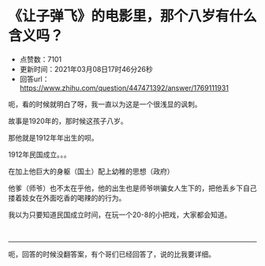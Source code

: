 # 《让子弹飞》的电影里，那个八岁有什么含义吗？
- 点赞数：7101
- 更新时间：2021年03月08日17时46分26秒
- 回答url：https://www.zhihu.com/question/447471392/answer/1769111931
<body>
 <p data-pid="q-IaI5mS">呃，看的时候就明白了呀，我一直以为这是一个很浅显的讽刺。</p>
 <p data-pid="eChuCaEY">故事是1920年的，那时候这孩子八岁。</p>
 <p data-pid="18uwPWQf">那他就是1912年年出生的呗。</p>
 <p data-pid="Ru1I-oHj">1912年民国成立。。。</p>
 <p data-pid="yXs-AqMx">在加上他巨大的身躯（国土）配上幼稚的思想（政府）</p>
 <p data-pid="bl8d8xyb">他爹（师爷）也不太在乎他，他的出生也是师爷哄骗女人生下的，把他丢乡下自己搂着妓女在外面吃香的喝辣的的行为。</p>
 <p data-pid="c64f01kN">我以为只要知道民国成立时间，在玩一个20-8的小把戏，大家都会知道。</p>
 <p class="ztext-empty-paragraph"><br></p>
 <hr>
 <p data-pid="_WmCycJe">呃，回答的时候没翻答案，有个哥们已经回答了，说的比我要详细。</p>
</body>